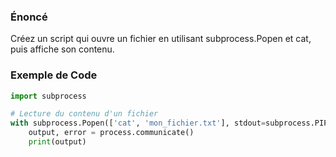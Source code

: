 ### Énoncé

Créez un script qui ouvre un fichier en utilisant subprocess.Popen et cat, puis affiche son contenu.

### Exemple de Code

```python
import subprocess

# Lecture du contenu d'un fichier
with subprocess.Popen(['cat', 'mon_fichier.txt'], stdout=subprocess.PIPE, text=True) as process:
    output, error = process.communicate()
    print(output)
```